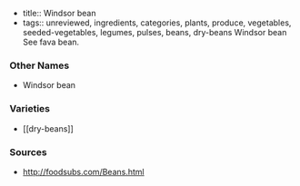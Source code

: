 - title:: Windsor bean
- tags:: unreviewed, ingredients, categories, plants, produce, vegetables, seeded-vegetables, legumes, pulses, beans, dry-beans
Windsor bean See fava bean.

### Other Names

* Windsor bean

### Varieties

* [[dry-beans]]

### Sources
* http://foodsubs.com/Beans.html
